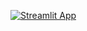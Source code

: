 [![Streamlit App](https://static.streamlit.io/badges/streamlit_badge_black_white.svg)](https://[<your-custom-subdomain>.streamlit.app](https://scrumteamperformace.streamlit.app/)https://scrumteamperformace.streamlit.app/)
